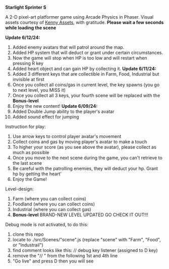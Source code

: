 **Starlight Sprinter S**

A 2-D pixel-art platformer game using Arcade Physics in Phaser.
Visual assets courtesy of [Kenny Assets](https://kenney.nl/assets), with gratitude.
**Please wait a few seconds while loading the scene**

**Update 6/12/24:**
1. Added enemy avatars that will patrol around the map.
2. Added HP system that will deduct or grant under certain circumstances.
3. Now the game will stop when HP is too low and will restart when pressing R key
4. Added heart object and can gain HP by collecting it.
**Update 6/11/24:**
1. Added 3 different keys that are collectible in Farm, Food, Industrial but invisible at first
2. Once you collect all coins/gas in current level, the key spawns (you go to next level, you MISS it)
3. Once you collect all 3 keys, your fourth scene will be replaced with the **Bonus-level**
4. Enjoy the new content!
**Update 6/09/24:**
1. Added Double Jump ability to the player's avatar
2. Added sound effect for jumping

Instruction for play:
1. Use arrow keys to control player avatar's movement
2. Collect coins and gas by moving player's avatar to make a touch
3. To higher your score (as you see above the avatar), please collect as much as possible
4. Once you move to the next scene during the game, you can't retrieve to the last scene
5. Be careful with the patrolling enemies, they will deduct your hp. Grant hp by getting the heart'
6. Enjoy the Game!

Level-design:
1. Farm       (where you can collect coins)
2. Foodland   (where you can collect coins)
3. Industrial (where you can collect gas)
4. **Bonus-level** BRAND-NEW LEVEL UPDATED GO CHECK IT OUT!!!

Debug mode is not activated, to do this:
1. clone this repo
2. locate to ./src/Scenes/"scene".js (replace "scene" with "Farm", "Food", or "Industrail")
3. find comment looks like this: // debug key listener (assigned to D key)
4. remove the "// " from the following 1st and 4th line
5. "Go live" and press D then you will see
